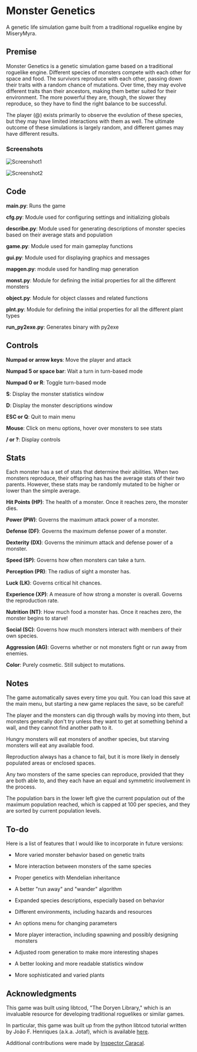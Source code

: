 # Monster Genetics
A genetic life simulation game built from a traditional roguelike engine by MiseryMyra.

## Premise
Monster Genetics is a genetic simulation game based on a traditional roguelike engine. Different species of monsters compete with each other for space and food. The survivors reproduce with each other, passing down their traits with a random chance of mutations. Over time, they may evolve different traits than their ancestors, making them better suited for their environment. The more powerful they are, though, the slower they reproduce, so they have to find the right balance to be successful.

The player (@) exists primarily to observe the evolution of these species, but they may have limited interactions with them as well. The ultimate outcome of these simulations is largely random, and different games may have different results.

### Screenshots

![Screenshot1](https://i.imgur.com/iyxDHx6.png)

![Screenshot2](https://i.imgur.com/cAkwGCP.png)


## Code
**main.py**:
Runs the game

**cfg.py**:
Module used for configuring settings and initializing globals

**describe.py**:
Module used for generating descriptions of monster species based on their average stats and population

**game.py**:
Module used for main gameplay functions

**gui.py**:
Module used for displaying graphics and messages

**mapgen.py**:
module used for handling map generation

**monst.py**:
Module for defining the initial properties for all the different monsters

**object.py**:
Module for object classes and related functions

**plnt.py**:
Module for defining the initial properties for all the different plant types

**run_py2exe.py**:
Generates binary with py2exe


## Controls
**Numpad or arrow keys**:
Move the player and attack

**Numpad 5 or space bar**:
Wait a turn in turn-based mode

**Numpad 0 or R**:
Toggle turn-based mode

**S**:
Display the monster statistics window

**D**:
Display the monster descriptions window

**ESC or Q**:
Quit to main menu

**Mouse**:
Click on menu options, hover over monsters to see stats

**/ or ?**:
Display controls


## Stats
Each monster has a set of stats that determine their abilities. When two monsters reproduce, their offspring has has the average stats of their two parents. However, these stats may be randomly mutated to be higher or lower than the simple average.

**Hit Points (HP)**:
The health of a monster. Once it reaches zero, the monster dies.

**Power (PW)**:
Governs the maximum attack power of a monster.

**Defense (DF)**:
Governs the maximum defense power of a monster.

**Dexterity (DX)**:
Governs the minimum attack and defense power of a monster.

**Speed (SP)**:
Governs how often monsters can take a turn.

**Perception (PR)**:
The radius of sight a monster has.

**Luck (LK)**:
Governs critical hit chances.

**Experience (XP)**:
A measure of how strong a monster is overall. Governs the reproduction rate.

**Nutrition (NT)**:
How much food a monster has. Once it reaches zero, the monster begins to starve!

**Social (SC)**:
Governs how much monsters interact with members of their own species.

**Aggression (AG)**:
Governs whether or not monsters fight or run away from enemies.

**Color**:
Purely cosmetic. Still subject to mutations.


## Notes
The game automatically saves every time you quit. You can load this save at the main menu, but starting a new game replaces the save, so be careful!

The player and the monsters can dig through walls by moving into them, but monsters generally don't try unless they want to get at something behind a wall, and they cannot find another path to it.

Hungry monsters will eat monsters of another species, but starving monsters will eat any available food.

Reproduction always has a chance to fail, but it is more likely in densely populated areas or enclosed spaces.

Any two monsters of the same species can reproduce, provided that they are both able to, and they each have an equal and symmetric involvement in the process.

The population bars in the lower left give the current population out of the maximum population reached, which is capped at 100 per species, and they are sorted by current population levels.


## To-do
Here is a list of features that I would like to incorporate in future versions:

- More varied monster behavior based on genetic traits

- More interaction between monsters of the same species

- Proper genetics with Mendelian inheritance

- A better "run away" and "wander" algorithm

- Expanded species descriptions, especially based on behavior

- Different environments, including hazards and resources

- An options menu for changing parameters

- More player interaction, including spawning and possibly designing monsters

- Adjusted room generation to make more interesting shapes

- A better looking and more readable statistics window

- More sophisticated and varied plants


## Acknowledgments

This game was built using libtcod, "The Doryen Library," which is an invaluable resource for developing traditional roguelikes or similar games.

In particular, this game was built up from the python libtcod tutorial written by João F. Henriques (a.k.a. Jotaf), which is available [here](http://www.roguebasin.com/index.php?title=Complete_Roguelike_Tutorial,_using_python%2Blibtcod).

Additional contributions were made by [Inspector Caracal](https://tootplanet.space/@InspectorCaracal).
